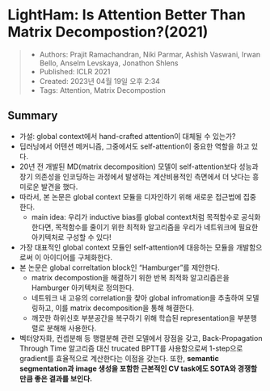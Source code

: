 # LightHam: Is Attention Better Than Matrix Decompostion?(2021)

> - Authors: Prajit Ramachandran, Niki Parmar, Ashish Vaswani, Irwan Bello, Anselm Levskaya, Jonathon Shlens
> - Published: ICLR 2021
> - Created: 2023년 04월 19일 오후 2:34
> - Tags: Attention, Matrix Decompostion

## Summary

- 가설: global context에서 hand-crafted attention이 대체될 수 있는가?
- 딥러닝에서 어텐션 메커니즘, 그중에서도 self-attention이 중요한 역할을 하고 있다.
- 20년 전 개발된 MD(matrix decomposition) 모델이 self-attention보다 성능과 장기 의존성을 인코딩하는 과정에서 발생하는 계산비용적인 측면에서 더 낫다는 흥미로운 발견을 했다.
- 따라서, 본 논문은 global context 모듈을 디자인하기 위해 새로운 접근법에 집중한다.
    - main idea: 우리가 inductive bias를 global context처럼 목적함수로 공식화한다면, 목적함수를 줄이기 위한 최적화 알고리즘을 우리가 네트워크에 필요한 아키텍처로 구성할 수 있다!
- 가장 대표적인 global context 모듈인 self-attention에 대응하는 모듈을 개발함으로써 이 아이디어를 구체화한다.
- 본 논문은 global correltation block인 “Hamburger”를 제안한다.
    - matrix decompostion을 해결하기 위한 반복 최적화 알고리즘은을Hamburger 아키텍처로 정의한다.
    - 네트워크 내 고유의 correlation을 찾아 global infromation을 추출하여 모델링하고, 이를 matrix decomposition을 통해 해결한다.
    - 깨끗한 하위신호 부분공간을 복구하기 위해 학습된 representation을 부분행렬로 분해해 사용한다.
- 벡터양자화, 컨셉분해 등 행렬분해 관련 모델에서 장점을 갖고, Back-Propagation Through Time 알고리즘 대신 trucated BPTT를 사용함으로써 1-step으로 gradient를 효율적으로 계산한다는 이점을 갖는다. 또한, 
**semantic segmentation과 image 생성을 포함한 근본적인 CV task에도 SOTA와 경쟁할만큼 좋은 결과를 보인다.**